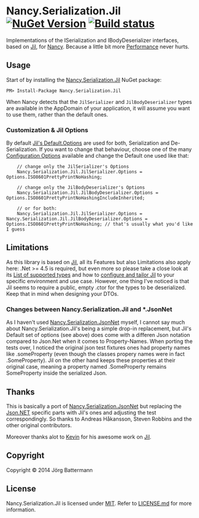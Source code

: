 # Nancy.Serialization.Jil [![NuGet Version](http://img.shields.io/nuget/v/Nancy.Serialization.Jil.svg?style=flat)](https://www.nuget.org/packages/Nancy.Serialization.Jil/) [![Build status](https://ci.appveyor.com/api/projects/status/8m1agvwx1qukrrc1)](https://ci.appveyor.com/project/jbattermann/nancy-serialization-jil)


Implementations of the ISerialization and IBodyDeserializer interfaces, based on [Jil](https://github.com/kevin-montrose/Jil), for [Nancy](http://nancyfx.org). Because a little bit more [Performance](https://github.com/kevin-montrose/Jil/blob/master/README.md#benchmarks) never hurts.

## Usage

Start of by installing the [Nancy.Serialization.Jil](https://www.nuget.org/packages/Nancy.Serialization.Jil/) NuGet package:

`PM> Install-Package Nancy.Serialization.Jil`

When Nancy detects that the `JilSerializer` and `JilBodyDeserializer` types are available in the AppDomain of your application, it will assume you want to use them, rather than the default ones.

### Customization & Jil Options

By default [Jil's Default.Options](https://github.com/kevin-montrose/Jil#configuration) are used for both, Serialization and De-Serialization. If you want to change that behaviour, choose one of the many [Configuration Options](https://github.com/kevin-montrose/Jil/blob/master/README.md#configuration) available and change the Default one used like that:

```
    // change only the JilSerializer's Options
    Nancy.Serialization.Jil.JilSerializer.Options = Options.ISO8601PrettyPrintNoHashing;
    
    // change only the JilBodyDeserializer's Options
    Nancy.Serialization.Jil.JilBodyDeserializer.Options = Options.ISO8601PrettyPrintNoHashingIncludeInherited;
    
    // or for both:
    Nancy.Serialization.Jil.JilSerializer.Options = Nancy.Serialization.Jil.JilBodyDeserializer.Options = Options.ISO8601PrettyPrintNoHashing; // that's usually what you'd like I guess
```

## Limitations

As this library is based on [Jil](https://github.com/kevin-montrose/Jil), all its Features but also Limitations also apply here: .Net >= 4.5 is required, but even more so please take a close look at its [List of supported types](https://github.com/kevin-montrose/Jil/blob/master/README.md#supported-types) and how to [configure and tailor Jil](https://github.com/kevin-montrose/Jil/blob/master/README.md#configuration) to your specific environment and use case. However, one thing I've noticed is that Jil seems to require a public, empty .ctor for the types to be deserialized. Keep that in mind when designing your DTOs.

### Changes between Nancy.Serialization.Jil and *.JsonNet
As I haven't used [Nancy.Serialization.JsonNet](https://github.com/NancyFx/Nancy.Serialization.JsonNet) myself, I cannot say much about Nancy.Serialization.Jil's being a simple drop-in replacement, but Jil's Default set of options (see above) does come with a differen Json notation compared to Json.Net when it comes to Property-Names. When porting the tests over, I noticed the original json test fixtures ones had property names like .someProperty (even though the classes propery names were in fact .SomeProperty). Jil on the other hand keeps these properties at their original case, meaning a property named .SomeProperty remains SomeProperty inside the serialized Json.

## Thanks

This is basically a port of [Nancy.Serialization.JsonNet](https://github.com/NancyFx/Nancy.Serialization.JsonNet) but replacing the [Json.NET](http://json.codeplex.com/) specific parts with Jil's ones and adjusting the test correspondingly. So thanks to Andreas Håkansson, Steven Robbins and the other original contributors.

Moreover thanks alot to [Kevin](https://github.com/kevin-montrose) for his awesome work on [Jil](https://github.com/kevin-montrose/Jil).

## Copyright

Copyright © 2014 Jörg Battermann

## License

Nancy.Serialization.Jil is licensed under [MIT](http://www.opensource.org/licenses/mit-license.php "Read more about the MIT license form"). Refer to [LICENSE.md](https://github.com/jbattermann/Nancy.Serialization.Jil/blob/master/LICENSE.md) for more information.

